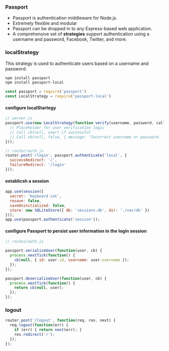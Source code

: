 ### Passport
- Passport is authentication middleware for Node.js.
- Extremely flexible and modular
- Passport can be dropped in to any Express-based web application.
- A comprehensive set of **strategies** support authentication using a username and password, Facebook, Twitter, and more.

### localStrategy
This strategy is used to authenticate users based on a username and password.
```bash
npm install passport
npm install passport-local
```
```js
const passport = require('passport')
const LocalStrategy = require('passport-local')
```

#### configure localStartegy
```js
// server.js
passport.use(new LocalStrategy(function verify(username, password, callBack) {
  // Placeholder for user verification logic
  // Call cb(null, user) if successful
  // Call cb(null, false, { message: 'Incorrect username or password.' }) if unsuccessful
}));

// router/auth.js
router.post('/login', passport.authenticate('local', {
  successRedirect: '/',
  failureRedirect: '/login'
}));
```

#### establicsh a session
```js
app.use(session({
  secret: 'keyboard cat',
  resave: false,
  saveUninitialized: false,
  store: new SQLiteStore({ db: 'sessions.db', dir: './var/db' })
}));
app.use(passport.authenticate('session'));
```
#### configure Passport to persist user information in the login session
```js
// routes/auth.js

passport.serializeUser(function(user, cb) {
  process.nextTick(function() {
    cb(null, { id: user.id, username: user.username });
  });
});

passport.deserializeUser(function(user, cb) {
  process.nextTick(function() {
    return cb(null, user);
  });
});
```

### logout
```js
router.post('/logout', function(req, res, next) {
  req.logout(function(err) {
    if (err) { return next(err); }
    res.redirect('/');
  });
});
```
